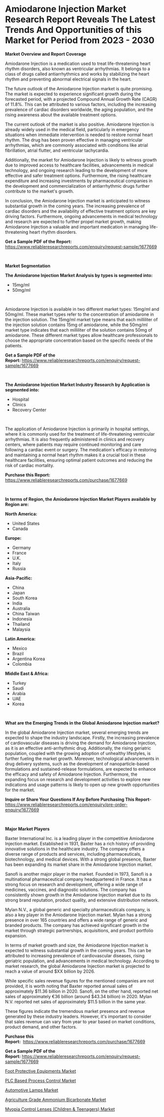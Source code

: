 <p><h1>Amiodarone Injection Market Research Report Reveals The Latest Trends And Opportunities of this Market for Period from 2023 - 2030</h1></p><p><strong>Market Overview and Report Coverage</strong></p>
<p><p>Amiodarone Injection is a medication used to treat life-threatening heart rhythm disorders, also known as ventricular arrhythmias. It belongs to a class of drugs called antiarrhythmics and works by stabilizing the heart rhythm and preventing abnormal electrical signals in the heart.</p><p>The future outlook of the Amiodarone Injection market is quite promising. The market is expected to experience significant growth during the forecasted period, with a projected Compound Annual Growth Rate (CAGR) of 11.8%. This can be attributed to various factors, including the increasing prevalence of cardiac disorders worldwide, the aging population, and the rising awareness about the available treatment options.</p><p>The current outlook of the market is also positive. Amiodarone Injection is already widely used in the medical field, particularly in emergency situations when immediate intervention is needed to restore normal heart rhythm. The drug has been proven effective in managing ventricular arrhythmias, which are commonly associated with conditions like atrial fibrillation, atrial flutter, and ventricular tachycardia.</p><p>Additionally, the market for Amiodarone Injection is likely to witness growth due to improved access to healthcare facilities, advancements in medical technology, and ongoing research leading to the development of more effective and safer treatment options. Furthermore, the rising healthcare expenditure and increasing investments by pharmaceutical companies in the development and commercialization of antiarrhythmic drugs further contribute to the market's growth.</p><p>In conclusion, the Amiodarone Injection market is anticipated to witness substantial growth in the coming years. The increasing prevalence of cardiac disorders and the availability of effective treatment options are key driving factors. Furthermore, ongoing advancements in medical technology and research are expected to further propel market growth, making Amiodarone Injection a valuable and important medication in managing life-threatening heart rhythm disorders.</p></p>
<p><strong>Get a Sample PDF of the Report:</strong> <a href="https://www.reliableresearchreports.com/enquiry/request-sample/1677669">https://www.reliableresearchreports.com/enquiry/request-sample/1677669</a></p>
<p>&nbsp;</p>
<p><strong>Market Segmentation</strong></p>
<p><strong>The Amiodarone Injection Market Analysis by types is segmented into:</strong></p>
<p><ul><li>15mg/ml</li><li>50mg/ml</li></ul></p>
<p>&nbsp;</p>
<p><p>Amiodarone Injection is available in two different market types: 15mg/ml and 50mg/ml. These market types refer to the concentration of amiodarone in the injection solution. The 15mg/ml market type means that each milliliter of the injection solution contains 15mg of amiodarone, while the 50mg/ml market type indicates that each milliliter of the solution contains 50mg of amiodarone. These different market types allow healthcare professionals to choose the appropriate concentration based on the specific needs of the patients.</p></p>
<p><strong>Get a Sample PDF of the Report:</strong>&nbsp;<a href="https://www.reliableresearchreports.com/enquiry/request-sample/1677669">https://www.reliableresearchreports.com/enquiry/request-sample/1677669</a></p>
<p>&nbsp;</p>
<p><strong>The Amiodarone Injection Market Industry Research by Application is segmented into:</strong></p>
<p><ul><li>Hospital</li><li>Clinics</li><li>Recovery Center</li></ul></p>
<p>&nbsp;</p>
<p><p>The application of Amiodarone Injection is primarily in hospital settings, where it is commonly used for the treatment of life-threatening ventricular arrhythmias. It is also frequently administered in clinics and recovery centers, where patients may require continued monitoring and care following a cardiac event or surgery. The medication's efficacy in restoring and maintaining a normal heart rhythm makes it a crucial tool in these healthcare facilities, ensuring optimal patient outcomes and reducing the risk of cardiac mortality.</p></p>
<p><strong>Purchase this Report:</strong>&nbsp; <a href="https://www.reliableresearchreports.com/purchase/1677669">https://www.reliableresearchreports.com/purchase/1677669</a></p>
<p>&nbsp;</p>
<p><strong>In terms of Region, the Amiodarone Injection Market Players available by Region are:</strong></p>
<p>
    <p> <strong> North America: </strong>
        <ul>
            <li>United States</li>
            <li>Canada</li>
        </ul>
        </p> 
    <p> <strong> Europe: </strong>
        <ul>
            <li>Germany</li>
            <li>France</li>
            <li>U.K.</li>
            <li>Italy</li>
            <li>Russia</li>
        </ul>
        </p> 
    <p> <strong> Asia-Pacific: </strong>
        <ul>
            <li>China</li>
            <li>Japan</li>
            <li>South Korea</li>
            <li>India</li>
            <li>Australia</li>
            <li>China Taiwan</li>
            <li>Indonesia</li>
            <li>Thailand</li>
            <li>Malaysia</li>
        </ul>
        </p> 
    <p> <strong> Latin America: </strong>
        <ul>
            <li>Mexico</li>
            <li>Brazil</li>
            <li>Argentina Korea</li>
            <li>Colombia</li>
        </ul>
        </p> 
    <p> <strong> Middle East & Africa: </strong>
        <ul>
            <li>Turkey</li>
            <li>Saudi</li>
            <li>Arabia</li>
            <li>UAE</li>
            <li>Korea</li>
        </ul>
    </p>
    </p>
<p>&nbsp;</p>
<p><strong>What are the Emerging Trends in the Global Amiodarone Injection market?</strong></p>
<p><p>In the global Amiodarone Injection market, several emerging trends are expected to shape the industry landscape. Firstly, the increasing prevalence of cardiovascular diseases is driving the demand for Amiodarone Injection, as it is an effective anti-arrhythmic drug. Additionally, the rising geriatric population, coupled with the growing adoption of unhealthy lifestyles, is further fueling the market growth. Moreover, technological advancements in drug delivery systems, such as the development of nanoparticle-based formulations and sustained-release formulations, are expected to enhance the efficacy and safety of Amiodarone Injection. Furthermore, the expanding focus on research and development activities to explore new indications and usage patterns is likely to open up new growth opportunities for the market.</p></p>
<p><strong>Inquire or Share Your Questions If Any Before Purchasing This Report</strong>- <a href="https://www.reliableresearchreports.com/enquiry/pre-order-enquiry/1677669">https://www.reliableresearchreports.com/enquiry/pre-order-enquiry/1677669</a></p>
<p>&nbsp;</p>
<p><strong>Major Market Players</strong></p>
<p><p>Baxter International Inc. is a leading player in the competitive Amiodarone Injection market. Established in 1931, Baxter has a rich history of providing innovative solutions in the healthcare industry. The company offers a diverse range of products and services, including pharmaceuticals, biotechnology, and medical devices. With a strong global presence, Baxter has been expanding its market share in the Amiodarone Injection market.</p><p>Sanofi is another major player in the market. Founded in 1973, Sanofi is a multinational pharmaceutical company headquartered in France. It has a strong focus on research and development, offering a wide range of medicines, vaccines, and diagnostic solutions. The company has consistently shown growth in the Amiodarone Injection market due to its strong brand reputation, product quality, and extensive distribution network.</p><p>Mylan N.V., a global generic and specialty pharmaceuticals company, is also a key player in the Amiodarone Injection market. Mylan has a strong presence in over 165 countries and offers a wide range of generic and branded products. The company has achieved significant growth in the market through strategic partnerships, acquisitions, and product portfolio expansion.</p><p>In terms of market growth and size, the Amiodarone Injection market is expected to witness substantial growth in the coming years. This can be attributed to increasing prevalence of cardiovascular diseases, rising geriatric population, and advancements in medical technology. According to market research, the global Amiodarone Injection market is projected to reach a value of around $XX billion by 2026.</p><p>While specific sales revenue figures for the mentioned companies are not provided, it is worth noting that Baxter reported annual sales of approximately $11.36 billion in 2020. Sanofi, on the other hand, reported net sales of approximately €36 billion (around $43.34 billion) in 2020. Mylan N.V. reported net sales of approximately $11.5 billion in the same year.</p><p>These figures indicate the tremendous market presence and revenue generated by these industry leaders. However, it's important to consider that sales revenue can vary from year to year based on market conditions, product demand, and other factors.</p></p>
<p><strong>Purchase this Report:</strong>&nbsp;&nbsp;<a href="https://www.reliableresearchreports.com/purchase/1677669">https://www.reliableresearchreports.com/purchase/1677669</a></p>
<p></p>
<p><strong>Get a Sample PDF of the Report:</strong>&nbsp;<a href="https://www.reliableresearchreports.com/enquiry/request-sample/1677669">https://www.reliableresearchreports.com/enquiry/request-sample/1677669</a></p>
<p><p><a href="https://github.com/luckyshygirl/Market-Research-Report-List-1/blob/main/foot-protective-equipments-market.md">Foot Protective Equipments Market</a></p><p><a href="https://medium.com/@saigemarvin1946/plc-based-process-control-market-size-and-market-trends-complete-industry-overview-2023-to-2030-5f79d66143a8">PLC Based Process Control Market</a></p><p><a href="https://www.linkedin.com/pulse/automotive-lamps-market-research-report-provides-thorough/">Automotive Lamps Market</a></p><p><a href="https://medium.com/@ethelcrooks2023/agriculture-grade-ammonium-bicarbonate-market-size-market-outlook-and-market-forecast-2023-to-4d69dccacb4d">Agriculture Grade Ammonium Bicarbonate Market</a></p><p><a href="https://www.linkedin.com/pulse/myopia-control-lenses-children-amp-teenagers-market-share/">Myopia Control Lenses (Children & Teenagers) Market</a></p></p>